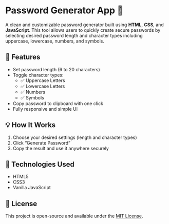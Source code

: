 # Password Generator App 🔐

A clean and customizable password generator built using **HTML**, **CSS**, and **JavaScript**. This tool allows users to quickly create secure passwords by selecting desired password length and character types including uppercase, lowercase, numbers, and symbols.

## 🔧 Features

- Set password length (6 to 20 characters)
- Toggle character types:
  - ✅ Uppercase Letters
  - ✅ Lowercase Letters
  - ✅ Numbers
  - ✅ Symbols
- Copy password to clipboard with one click
- Fully responsive and simple UI

## 💡 How It Works

1. Choose your desired settings (length and character types)
2. Click “Generate Password”
3. Copy the result and use it anywhere securely

## 📁 Technologies Used

- HTML5
- CSS3
- Vanilla JavaScript

## 📜 License

This project is open-source and available under the [MIT License](LICENSE).
